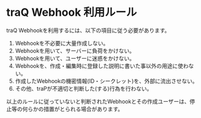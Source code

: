 # traQ Webhook 利用ルール
traQ Webhookを利用するには、以下の項目に従う必要があります。

1. Webhookを不必要に大量作成しない。
2. Webhookを用いて、サーバーに負荷をかけない。
3. Webhookを用いて、ユーザーに迷惑をかけない。
4. Webhookを、作成・編集時に登録した説明に書いた事以外の用途に使わない。
5. 作成したWebhookの機密情報(ID・シークレット)を、外部に流出させない。
6. その他、traPが不適切と判断した(する)行為を行わない。


以上のルールに従っていないと判断されたWebhookとその作成ユーザーは、停止等の何らかの措置がとられる場合があります。
